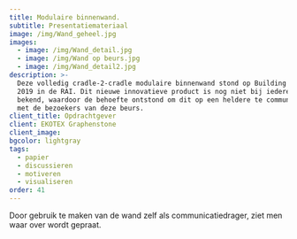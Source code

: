 ```yaml
---
title: Modulaire binnenwand.
subtitle: Presentatiemateriaal
image: /img/Wand_geheel.jpg
images:
  - image: /img/Wand_detail.jpg
  - image: /img/Wand op beurs.jpg
  - image: /img/Wand_detail2.jpg
description: >-
  Deze volledig cradle-2-cradle modulaire binnenwand stond op Building Holland
  2019 in de RAI. Dit nieuwe innovatieve product is nog niet bij iedereen
  bekend, waardoor de behoefte ontstond om dit op een heldere te communiceren
  met de bezoekers van deze beurs.
client_title: Opdrachtgever
client: EKOTEX Graphenstone
client_image:
bgcolor: lightgray
tags:
  - papier
  - discussieren
  - motiveren
  - visualiseren
order: 41
---
```


Door gebruik te maken van de wand zelf als communicatiedrager, ziet men waar over wordt gepraat.
